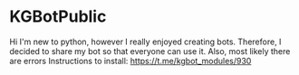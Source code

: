 # KGBotPublic
Hi I'm new to python, however I really enjoyed creating bots.  Therefore, I decided to share my bot so that everyone can use it.  Also, most likely there are errors
Instructions to install: https://t.me/kgbot_modules/930
